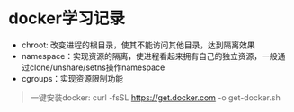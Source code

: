 # docker学习记录

- chroot: 改变进程的根目录，使其不能访问其他目录，达到隔离效果
- namespace：实现资源的隔离，使进程看起来拥有自己的独立资源，一般通过clone/unshare/setns操作namespace
- cgroups：实现资源限制功能

> 一键安装docker: curl -fsSL https://get.docker.com -o get-docker.sh
